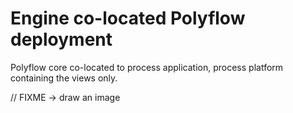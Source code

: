 # Engine co-located Polyflow deployment

Polyflow core co-located to process application, process platform containing the views only.

// FIXME -> draw an image



